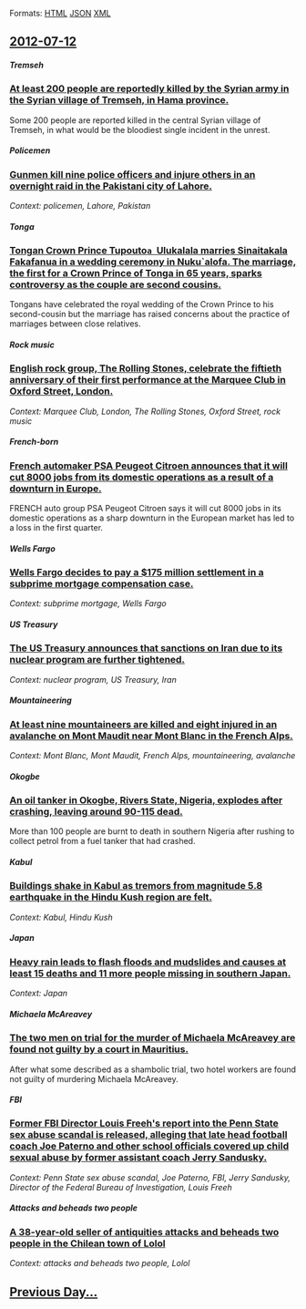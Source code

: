 
Formats: [HTML](2012/07/12/index.html)  [JSON](2012/07/12/index.json)  [XML](2012/07/12/index.xml)  

## [2012-07-12](/news/2012/07/12/index.md)

##### Tremseh
### [At least 200 people are reportedly killed by the Syrian army in the Syrian village of Tremseh, in Hama province. ](/news/2012/07/12/at-least-200-people-are-reportedly-killed-by-the-syrian-army-in-the-syrian-village-of-tremseh-in-hama-province.md)
Some 200 people are reported killed in the central Syrian village of Tremseh, in what would be the bloodiest single incident in the unrest.

##### Policemen
### [Gunmen kill nine police officers and injure others in an overnight raid in the Pakistani city of Lahore. ](/news/2012/07/12/gunmen-kill-nine-police-officers-and-injure-others-in-an-overnight-raid-in-the-pakistani-city-of-lahore.md)
_Context: policemen, Lahore, Pakistan_

##### Tonga
### [Tongan Crown Prince Tupouto`a `Ulukalala marries Sinaitakala Fakafanua in a wedding ceremony in Nuku`alofa. The marriage, the first for a Crown Prince of Tonga in 65 years, sparks controversy as the couple are second cousins. ](/news/2012/07/12/tongan-crown-prince-tupoutoe-a-e-ulukalala-marries-sinaitakala-fakafanua-in-a-wedding-ceremony-in-nukue-alofa-the-marriage-the-first-for-a.md)
Tongans have celebrated the royal wedding of the Crown Prince to his second-cousin but the marriage has raised concerns about the practice of marriages between close relatives.

##### Rock music
### [English rock group, The Rolling Stones, celebrate the fiftieth anniversary of their first performance at the Marquee Club in Oxford Street, London. ](/news/2012/07/12/english-rock-group-the-rolling-stones-celebrate-the-fiftieth-anniversary-of-their-first-performance-at-the-marquee-club-in-oxford-street.md)
_Context: Marquee Club, London, The Rolling Stones, Oxford Street, rock music_

##### French-born
### [French automaker PSA Peugeot Citroen announces that it will cut 8000 jobs from its domestic operations as a result of a downturn in Europe. ](/news/2012/07/12/french-automaker-psa-peugeot-citroen-announces-that-it-will-cut-8000-jobs-from-its-domestic-operations-as-a-result-of-a-downturn-in-europe.md)
FRENCH auto group PSA Peugeot Citroen says it will cut 8000 jobs in its domestic operations as a sharp downturn in the European market has led to a loss in the first quarter.

##### Wells Fargo
### [Wells Fargo decides to pay a $175 million settlement in a subprime mortgage compensation case. ](/news/2012/07/12/wells-fargo-decides-to-pay-a-175-million-settlement-in-a-subprime-mortgage-compensation-case.md)
_Context: subprime mortgage, Wells Fargo_

##### US Treasury
### [The US Treasury announces that sanctions on Iran due to its nuclear program are further tightened. ](/news/2012/07/12/the-us-treasury-announces-that-sanctions-on-iran-due-to-its-nuclear-program-are-further-tightened.md)
_Context: nuclear program, US Treasury, Iran_

##### Mountaineering
### [At least nine mountaineers are killed and eight injured in an avalanche on Mont Maudit near Mont Blanc in the French Alps. ](/news/2012/07/12/at-least-nine-mountaineers-are-killed-and-eight-injured-in-an-avalanche-on-mont-maudit-near-mont-blanc-in-the-french-alps.md)
_Context: Mont Blanc, Mont Maudit, French Alps, mountaineering, avalanche_

##### Okogbe
### [An oil tanker in Okogbe, Rivers State, Nigeria, explodes after crashing, leaving around 90-115 dead. ](/news/2012/07/12/an-oil-tanker-in-okogbe-rivers-state-nigeria-explodes-after-crashing-leaving-around-90-115-dead.md)
More than 100 people are burnt to death in southern Nigeria after rushing to collect petrol from a fuel tanker that had crashed.

##### Kabul
### [Buildings shake in Kabul as tremors from magnitude 5.8 earthquake in the Hindu Kush region are felt. ](/news/2012/07/12/buildings-shake-in-kabul-as-tremors-from-magnitude-5-8-earthquake-in-the-hindu-kush-region-are-felt.md)
_Context: Kabul, Hindu Kush_

##### Japan
### [Heavy rain leads to flash floods and mudslides and causes at least 15 deaths and 11 more people missing in southern Japan. ](/news/2012/07/12/heavy-rain-leads-to-flash-floods-and-mudslides-and-causes-at-least-15-deaths-and-11-more-people-missing-in-southern-japan.md)
_Context: Japan_

##### Michaela McAreavey
### [The two men on trial for the murder of Michaela McAreavey are found not guilty by a court in Mauritius.](/news/2012/07/12/the-two-men-on-trial-for-the-murder-of-michaela-mcareavey-are-found-not-guilty-by-a-court-in-mauritius.md)
After what some described as a shambolic trial, two hotel workers are found not guilty of murdering Michaela McAreavey.

##### FBI
### [Former FBI Director Louis Freeh's report into the Penn State sex abuse scandal is released, alleging that late head football coach Joe Paterno and other school officials covered up child sexual abuse by former assistant coach Jerry Sandusky. ](/news/2012/07/12/former-fbi-director-louis-freeh-s-report-into-the-penn-state-sex-abuse-scandal-is-released-alleging-that-late-head-football-coach-joe-pater.md)
_Context: Penn State sex abuse scandal, Joe Paterno, FBI, Jerry Sandusky, Director of the Federal Bureau of Investigation, Louis Freeh_

##### Attacks and beheads two people
### [A 38-year-old seller of antiquities attacks and beheads two people in the Chilean town of Lolol ](/news/2012/07/12/a-38-year-old-seller-of-antiquities-attacks-and-beheads-two-people-in-the-chilean-town-of-lolol.md)
_Context: attacks and beheads two people, Lolol_

## [Previous Day...](/news/2012/07/11/index.md)

